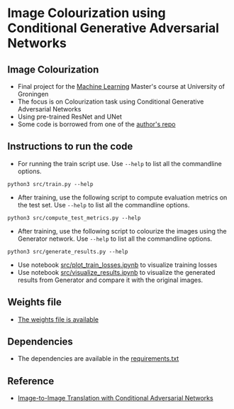 # Image Colourization using Conditional Generative Adversarial Networks

## Image Colourization
* Final project for the [Machine Learning](https://www.rug.nl/ocasys/fwn/vak/show?code=WMAI010-05) Master's course at University of Groningen
* The focus is on Colourization task using Conditional Generative Adversarial Networks
* Using pre-trained ResNet and UNet
* Some code is borrowed from one of the [author's repo](https://github.com/junyanz/pytorch-CycleGAN-and-pix2pix)

## Instructions to run the code
* For running the train script use. Use `--help` to list all the commandline options.
```
python3 src/train.py --help
```
* After training, use the following script to compute evaluation metrics on the test set. Use `--help` to list all the commandline options.
```
python3 src/compute_test_metrics.py --help
```
* After training, use the following script to colourize the images using the Generator network. Use `--help` to list all the commandline options.
```
python3 src/generate_results.py --help
```
* Use notebook [src/plot_train_losses.ipynb](src/plot_train_losses.ipynb) to visualize training losses
* Use notebook [src/visualize_results.ipynb](src/visualize_results.ipynb) to visualize the generated results from Generator and compare it with the original images.

## Weights file
* [The weights file is available](https://drive.google.com/drive/folders/1i_MPfA2EB_BibkrmkHiHErcznkiZ6BA8)

## Dependencies
* The dependencies are available in the [requirements.txt](requirements.txt)

## Reference
* [Image-to-Image Translation with Conditional Adversarial Networks](https://arxiv.org/abs/1611.07004v3)
